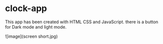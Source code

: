 ﻿# clock-app


This app has been created with HTML CSS and JavaScript. there is a button for Dark mode and light mode.

![image](screen short.jpg)
